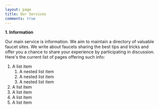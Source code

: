 ```yaml
---
layout: page
title: Our Services
comments: true
---
```


<link rel="stylesheet" href="https://cdnjs.cloudflare.com/ajax/libs/normalize/5.0.0/normalize.min.css">
<link rel="stylesheet" href="css/style.css">


**1. Information**

Our main service is information. We aim to maintain a directory of valuable faucet sites. We write about faucets sharing the best tips and tricks and offer you a chance to share your experience by participating in discussion. Here's the current list of pages offering such info:

<div class="snippet">

  <ol>
    <li>A list item
      <ol>
        <li>A nested list item</li>
        <li>A nested list item</li>
        <li>A nested list item</li>
      </ol>
    </li>
    <li>A list item</li>
    <li>A list item</li>
    <li>A list item</li>
    <li>A list item</li>
  </ol>

</div>
